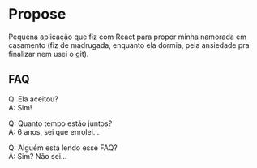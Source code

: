 # Propose
Pequena aplicação que fiz com React para propor minha namorada em casamento (fiz de madrugada, enquanto ela dormia, pela ansiedade pra finalizar nem usei o git).

## FAQ
Q: Ela aceitou? <br/>
A: Sim!

Q: Quanto tempo estão juntos? <br/>
A: 6 anos, sei que enrolei...

Q: Alguém está lendo esse FAQ? <br/>
A: Sim? Não sei...
